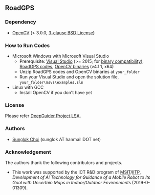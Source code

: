 ## RoadGPS

### Dependency
* [OpenCV](http://opencv.org/) (> 3.0.0, [3-clause BSD License](https://opencv.org/license/))

### How to Run Codes
* Microsoft Windows with Microsoft Visual Studio
  * Prerequisite: [Visual Studio](https://visualstudio.microsoft.com/) (>= 2015; for [binary compatibility](https://docs.microsoft.com/ko-kr/cpp/porting/binary-compat-2015-2017)), [RoadGPS codes](https://github.com/deepguider/RoadGPS/archive/master.zip), [OpenCV binaries](https://github.com/sunglok/3dv_tutorial/releases/download/misc/OpenCV_v4.1.1_MSVS2017_x64.zip) (v4.1.1, x64)
  * Unzip RoadGPS codes and OpenCV binaries at `your_folder`
  * Run your Visual Studio and open the solution file, `your_folder\msvs\examples.sln`
* Linux with GCC
  * Install OpenCV if you don't have yet

### License
Please refer [DeepGuider Project LSA](LICENSE.md).

### Authors
* [Sunglok Choi](http://sites.google.com/site/sunglok/) (sunglok AT hanmail DOT net)

### Acknowledgement
The authors thank the following contributors and projects.

* This work was supported by the ICT R&D program of [MSIT](https://msit.go.kr/)/[IITP](https://www.iitp.kr/), *Development of AI Technology for Guidance of a Mobile Robot to its Goal with Uncertain Maps in Indoor/Outdoor Environments* (2019-0-01309).
